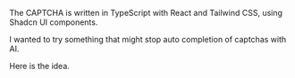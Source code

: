 The CAPTCHA is written in TypeScript with React and Tailwind CSS, using Shadcn UI components.

I wanted to try something that might stop auto completion of captchas with AI. 

Here is the idea.

